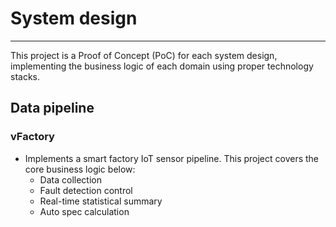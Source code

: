 # System design

------------------
This project is a Proof of Concept (PoC) for each system design, implementing the business logic of each domain using proper technology stacks.

## Data pipeline
### vFactory 

- Implements a smart factory IoT sensor pipeline. This project covers the core business logic below:
  - Data collection
  - Fault detection control
  - Real-time statistical summary
  - Auto spec calculation

